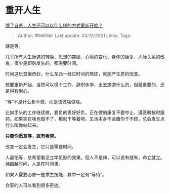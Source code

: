 # 重开人生
[除了自杀，人生还可以以什么样的方式重新开始？](https://www.zhihu.com/question/36337164/answer/2246019998)

> Author: #NellNell 
Last update: *04/12/2021* 
Links:
Tags:   

就是等。

几乎所有人生际遇的转换、思想的突破、心境的变化、身体的康复、人际关系的改良，很少是即刻发生的，都需要时间。

时间这玩意很奇妙，什么东西一经过时间的熬炼，就能产生质的改变。

想要重新开始，当然可以换个工作、辞职休学、出去旅游什么的，但最重要的，还是得有耐心。

“等”不是什么都不做，而是该做啥做啥。

比如手头的工作继续做，要负的责好好负，正在做的康复不要中止，遵医嘱按时服药。如果实在啥也做不了，那就干等着吧，生活本身不会置你于不顾，总会发生点什么叫你站起来。

**只要你愿意等，就有希望。**

改变一定会发生，它只是需要时间。

人最怕等，总希望看见立竿见影的效果。但人不是神，可以说有就有，命立就立。[神超](https://www.zhihu.com/search?q=%E7%A5%9E%E8%B6%85&search_source=Entity&hybrid_search_source=Entity&hybrid_search_extra=%7B%22sourceType%22%3A%22answer%22%2C%22sourceId%22%3A2246019998%7D)越时间，人是在时间里。

如果人需要必修一些求生技能，其中一定有“等待”。

会等的人可以看到很多奇迹。

  
